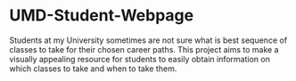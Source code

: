 # UMD-Student-Webpage
Students at my University sometimes are not sure what is best sequence of classes to take for their chosen career paths. This project aims to make a visually appealing resource for students to easily obtain information on which classes to take and when to take them.
